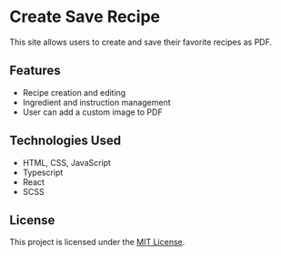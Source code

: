 # Create Save Recipe

This site allows users to create and save their favorite recipes as PDF.

## Features

- Recipe creation and editing
- Ingredient and instruction management
- User can add a custom image to PDF

## Technologies Used

- HTML, CSS, JavaScript
- Typescript
- React
- SCSS

## License

This project is licensed under the [MIT License](LICENSE).